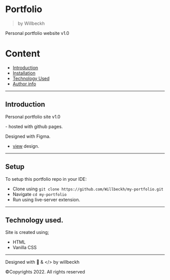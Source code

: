 # Portfolio
>by Willbeckh

Personal portfolio website v1.0

# Content
- [Introduction](#introduction)
- [Installation](#setup)
- [Technology Used](#stack)
- [Author info](#info)

---
## Introduction
<p>Personal portfolio site v1.0</p>
- hosted with github pages.
<p>Designed with Figma.</p>

- [view](https://www.figma.com/file/1AbIyoHJqz4JFnvd2cXLV3/portfolio?node-id=2%3A2) design.

---

## Setup
To setup this portfolio repo in your IDE:
- Clone using `git clone https://github.com/Willbeckh/my-portfolio.git`
- Navigate `cd my-portfolio`
- Run using live-server extension.

---

## Technology used.
Site is created using;
- HTML
- Vanilla CSS

---
Designed with 🖤 & </> by willbeckh

&copy;Copyrights 2022.  All rights reserved 
